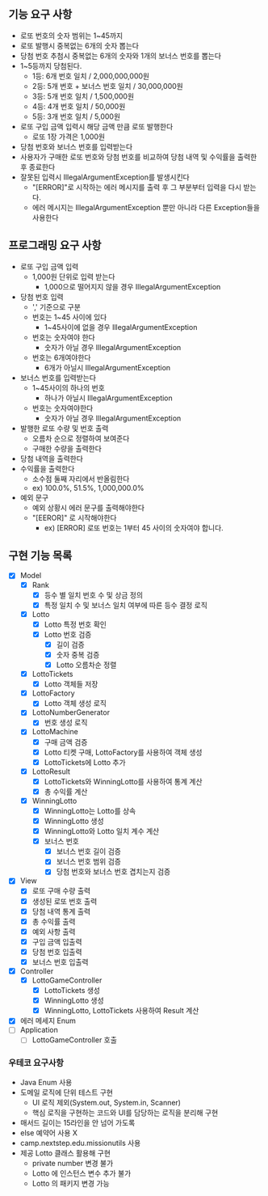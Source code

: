 ## 기능 요구 사항
- 로또 번호의 숫자 범위는 1~45까지
- 로또 발행시 중복없는 6개의 숫자 뽑는다
- 당첨 번호 추첨시 중복없는 6개의 숫자와 1개의 보너스 번호를 뽑는다
- 1~5등까지 당첨된다.
    - 1등: 6개 번호 일치 / 2,000,000,000원
    - 2등: 5개 번호 + 보너스 번호 일치 / 30,000,000원
    - 3등: 5개 번호 일치 / 1,500,000원
    - 4등: 4개 번호 일치 / 50,000원
    - 5등: 3개 번호 일치 / 5,000원
- 로또 구입 금액 입력시 해당 금액 만큼 로또 발행한다
    - 로또 1장 가격은 1,000원
- 당첨 번호와 보너스 번호를 입력받는다
- 사용자가 구매한 로또 번호와 당첨 번호를 비교하여 당첨 내역 및 수익률을 출력한 후 종료한다
- 잘못된 입력시 IllegalArgumentException를 발생시킨다
    - "[ERROR]"로 시작하는 에러 메시지를 출력 후 그 부분부터 입력을 다시 받는다.
    - 에러 메시지는 IllegalArgumentException 뿐만 아니라 다른 Exception들을 사용한다

## 프로그래밍 요구 사항
- 로또 구입 금액 입력
    - 1,000원 단위로 입력 받는다
        - 1,000으로 떨어지지 않을 경우 IllegalArgumentException
- 당첨 번호 입력
    - ',' 기준으로 구분
    - 번호는 1~45 사이에 있다
        - 1~45사이에 없을 경우 IllegalArgumentException
    - 번호는 숫자여야 한다
        - 숫자가 아닐 경우 IllegalArgumentException
    - 번호는 6개여야한다
        - 6개가 아닐시 IllegalArgumentException
- 보너스 번호를 입력받는다
    - 1~45사이의 하나의 번호
        - 하나가 아닐시 IllegalArgumentException
    - 번호는 숫자여야한다
        - 숫자가 아닐 경우 IllegalArgumentException
- 발행한 로또 수량 및 번호 출력
    - 오름차 순으로 정렬하여 보여준다
    - 구매한 수량을 출력한다
- 당첨 내역을 출력한다
- 수익률을 출력한다
    - 소수점 둘째 자리에서 반올림한다
    - ex) 100.0%, 51.5%, 1,000,000.0%
- 예외 문구
    - 예외 상황시 에러 문구를 출력해야한다
    - "[EEROR]" 로 시작해야한다
        - ex) [ERROR] 로또 번호는 1부터 45 사이의 숫자여야 합니다.

## 구현 기능 목록

- [X] Model
  - [X] Rank
    - [X] 등수 별 일치 번호 수 및 상금 정의
    - [X] 특정 일치 수 및 보너스 일치 여부에 따른 등수 결정 로직
  - [X] Lotto
      - [X] Lotto 특정 번호 확인
      - [X] Lotto 번호 검증
          - [X] 길이 검증
          - [X] 숫자 중복 검증
          - [X] Lotto 오름차순 정렬
  - [X] LottoTickets
      - [X] Lotto 객체들 저장
  - [X] LottoFactory
      - [X] Lotto 객체 생성 로직
  - [X] LottoNumberGenerator
      - [X] 번호 생성 로직
  - [X] LottoMachine
      - [X] 구매 금액 검증
      - [X] Lotto 티켓 구매, LottoFactory를 사용하여 객체 생성
      - [X] LottoTickets에 Lotto 추가
  - [X] LottoResult
      - [X] LottoTickets와 WinningLotto를 사용하여 통계 계산
      - [X] 총 수익률 계산
  - [X] WinningLotto
      - [X] WinningLotto는 Lotto를 상속
      - [X] WinningLotto 생성
      - [X] WinningLotto와 Lotto 일치 계수 계산
      - [X] 보너스 번호
          - [X] 보너스 번호 길이 검증
          - [X] 보너스 번호 범위 검증
          - [X] 당첨 번호와 보너스 번호 겹치는지 검증
- [X] View
    - [X] 로또 구매 수량 출력
    - [X] 생성된 로또 번호 출력
    - [X] 당첨 내역 통계 출력
    - [X] 총 수익률 출력
    - [X] 예외 사항 출력
    - [X] 구입 금액 입출력
    - [X] 당첨 번호 입출력
    - [X] 보너스 번호 입출력
- [X] Controller
    -[X] LottoGameController
        - [X] LottoTickets 생성
        - [X] WinningLotto 생성
        - [X] WinningLotto, LottoTickets 사용하여 Result 계산
- [X] 에러 메세지 Enum
- [ ] Application
    - [ ] LottoGameController 호출

### 우테코 요구사항
- Java Enum 사용
- 도메일 로직에 단위 테스트 구현
    - UI 로직 제외(System.out, System.in, Scanner)
    - 핵심 로직을 구현하는 코드와 UI를 담당하는 로직을 분리해 구현
- 매서드 길이는 15라인을 안 넘어 가도록
- else 예약어 사용 X
- camp.nextstep.edu.missionutils 사용
- 제공 Lotto 클래스 활용해 구현
    - private number 변경 불가
    - Lotto 에 인스턴스 변수 추가 불가
    - Lotto 의 패키지 변경 가능